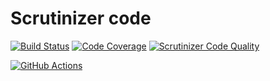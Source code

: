 # Scrutinizer code

[![Build Status](https://scrutinizer-ci.com/g/epkmagr/grmMvc21Lib/badges/build.png?b=main)](https://scrutinizer-ci.com/g/epkmagr/grmMvc21Lib/build-status/main) 
[![Code Coverage](https://scrutinizer-ci.com/g/epkmagr/grmMvc21Lib/badges/coverage.png?b=main)](https://scrutinizer-ci.com/g/epkmagr/grmMvc21Lib/?branch=main) 
[![Scrutinizer Code Quality](https://scrutinizer-ci.com/g/epkmagr/grmMvc21Lib/badges/quality-score.png?b=main)](https://scrutinizer-ci.com/g/epkmagr/grmMvc21Lib/?branch=main)

[![GitHub Actions](https://github.com/epkmagr/grmMvc21Lib/actions/workflows/main.yml/badge.svg)](https://github.com/epkmagr/grmMvc21Lib/actions/workflows/main.yml)